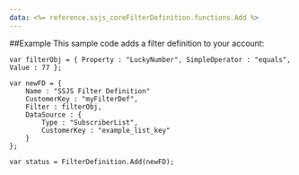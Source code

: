 ```yaml
---
data: <%= reference.ssjs_coreFilterDefinition.functions.Add %>
---
```


##Example
This sample code adds a filter definition to your account:
```
var filterObj = { Property : "LuckyNumber", SimpleOperator : "equals", Value : 77 };

var newFD = {
    Name : "SSJS Filter Definition"
    CustomerKey : "myFilterDef",
    Filter : filterObj,
    DataSource : {
        Type : "SubscriberList",
        CustomerKey : "example_list_key"
    }
};

var status = FilterDefinition.Add(newFD);
```
